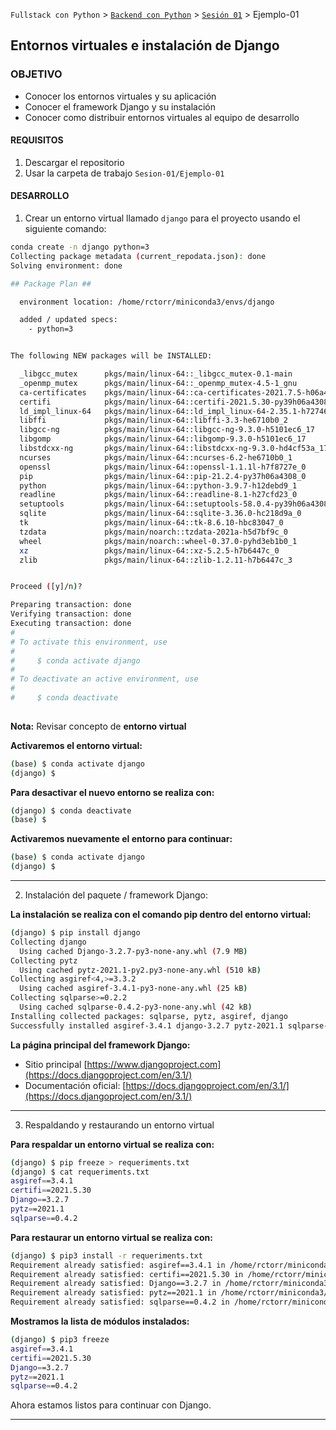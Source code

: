 `Fullstack con Python` > [`Backend con Python`](../../Readme.md) > [`Sesión 01`](../Readme.md) > Ejemplo-01
## Entornos virtuales e instalación de Django

### OBJETIVO
- Conocer los entornos virtuales y su aplicación
- Conocer el framework Django y su instalación
- Conocer como distribuir entornos virtuales al equipo de desarrollo

#### REQUISITOS
1. Descargar el repositorio
1. Usar la carpeta de trabajo `Sesion-01/Ejemplo-01`

#### DESARROLLO

1. Crear un entorno virtual llamado `django` para el proyecto usando el siguiente comando:

```sh
conda create -n django python=3
Collecting package metadata (current_repodata.json): done
Solving environment: done

## Package Plan ##

  environment location: /home/rctorr/miniconda3/envs/django

  added / updated specs:
    - python=3


The following NEW packages will be INSTALLED:

  _libgcc_mutex      pkgs/main/linux-64::_libgcc_mutex-0.1-main
  _openmp_mutex      pkgs/main/linux-64::_openmp_mutex-4.5-1_gnu
  ca-certificates    pkgs/main/linux-64::ca-certificates-2021.7.5-h06a4308_1
  certifi            pkgs/main/linux-64::certifi-2021.5.30-py39h06a4308_0
  ld_impl_linux-64   pkgs/main/linux-64::ld_impl_linux-64-2.35.1-h7274673_9
  libffi             pkgs/main/linux-64::libffi-3.3-he6710b0_2
  libgcc-ng          pkgs/main/linux-64::libgcc-ng-9.3.0-h5101ec6_17
  libgomp            pkgs/main/linux-64::libgomp-9.3.0-h5101ec6_17
  libstdcxx-ng       pkgs/main/linux-64::libstdcxx-ng-9.3.0-hd4cf53a_17
  ncurses            pkgs/main/linux-64::ncurses-6.2-he6710b0_1
  openssl            pkgs/main/linux-64::openssl-1.1.1l-h7f8727e_0
  pip                pkgs/main/linux-64::pip-21.2.4-py37h06a4308_0
  python             pkgs/main/linux-64::python-3.9.7-h12debd9_1
  readline           pkgs/main/linux-64::readline-8.1-h27cfd23_0
  setuptools         pkgs/main/linux-64::setuptools-58.0.4-py39h06a4308_0
  sqlite             pkgs/main/linux-64::sqlite-3.36.0-hc218d9a_0
  tk                 pkgs/main/linux-64::tk-8.6.10-hbc83047_0
  tzdata             pkgs/main/noarch::tzdata-2021a-h5d7bf9c_0
  wheel              pkgs/main/noarch::wheel-0.37.0-pyhd3eb1b0_1
  xz                 pkgs/main/linux-64::xz-5.2.5-h7b6447c_0
  zlib               pkgs/main/linux-64::zlib-1.2.11-h7b6447c_3


Proceed ([y]/n)? 

Preparing transaction: done
Verifying transaction: done
Executing transaction: done
#
# To activate this environment, use
#
#     $ conda activate django
#
# To deactivate an active environment, use
#
#     $ conda deactivate
   
```

__Nota:__ Revisar concepto de **entorno virtual**

__Activaremos el entorno virtual:__

```sh
(base) $ conda activate django
(django) $ 
```
   
__Para desactivar el nuevo entorno se realiza con:__

```sh
(django) $ conda deactivate
(base) $
```

__Activaremos nuevamente el entorno para continuar:__

```sh
(base) $ conda activate django
(django) $ 
```
***

2. Instalación del paquete / framework Django:

__La instalación se realiza con el comando pip dentro del entorno virtual:__

```sh
(django) $ pip install django
Collecting django
  Using cached Django-3.2.7-py3-none-any.whl (7.9 MB)
Collecting pytz
  Using cached pytz-2021.1-py2.py3-none-any.whl (510 kB)
Collecting asgiref<4,>=3.3.2
  Using cached asgiref-3.4.1-py3-none-any.whl (25 kB)
Collecting sqlparse>=0.2.2
  Using cached sqlparse-0.4.2-py3-none-any.whl (42 kB)
Installing collected packages: sqlparse, pytz, asgiref, django
Successfully installed asgiref-3.4.1 django-3.2.7 pytz-2021.1 sqlparse-0.4.2
```

__La página principal del framework Django:__
- Sitio principal [https://www.djangoproject.com](https://docs.djangoproject.com/en/3.1/)
- Documentación oficial: [https://docs.djangoproject.com/en/3.1/](https://docs.djangoproject.com/en/3.1/)
***

3. Respaldando y restaurando un entorno virtual

__Para respaldar un entorno virtual se realiza con:__

```sh
(django) $ pip freeze > requeriments.txt
(django) $ cat requeriments.txt
asgiref==3.4.1
certifi==2021.5.30
Django==3.2.7
pytz==2021.1
sqlparse==0.4.2
```
   
__Para restaurar un entorno virtual se realiza con:__

```sh
(django) $ pip3 install -r requeriments.txt 
Requirement already satisfied: asgiref==3.4.1 in /home/rctorr/miniconda3/envs/django/lib/python3.9/site-packages (from -r requeriments.txt (line 1)) (3.4.1)
Requirement already satisfied: certifi==2021.5.30 in /home/rctorr/miniconda3/envs/django/lib/python3.9/site-packages (from -r requeriments.txt (line 2)) (2021.5.30)
Requirement already satisfied: Django==3.2.7 in /home/rctorr/miniconda3/envs/django/lib/python3.9/site-packages (from -r requeriments.txt (line 3)) (3.2.7)
Requirement already satisfied: pytz==2021.1 in /home/rctorr/miniconda3/envs/django/lib/python3.9/site-packages (from -r requeriments.txt (line 4)) (2021.1)
Requirement already satisfied: sqlparse==0.4.2 in /home/rctorr/miniconda3/envs/django/lib/python3.9/site-packages (from -r requeriments.txt (line 5)) (0.4.2)
```

__Mostramos la lista de módulos instalados:__

```sh
(django) $ pip3 freeze
asgiref==3.4.1
certifi==2021.5.30
Django==3.2.7
pytz==2021.1
sqlparse==0.4.2
```
   
Ahora estamos listos para continuar con Django.
***
